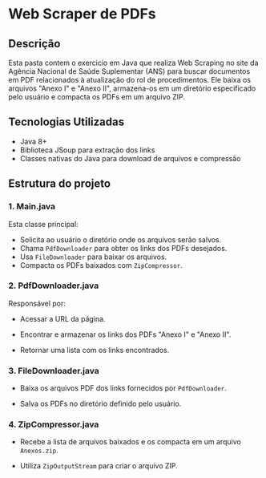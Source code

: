 # Web Scraper de PDFs

## Descrição

Esta pasta contem o exercicio em Java que realiza Web Scraping no site da Agência Nacional de Saúde Suplementar (ANS) para buscar documentos em PDF relacionados à atualização do rol de procedimentos. Ele baixa os arquivos "Anexo I" e "Anexo II", armazena-os em um diretório especificado pelo usuário e compacta os PDFs em um arquivo ZIP.

## Tecnologias Utilizadas
* Java 8+
* Biblioteca JSoup para extração dos links
* Classes nativas do Java para download de arquivos e compressão

## Estrutura do projeto

### 1. Main.java

Esta classe principal:
* Solicita ao usuário o diretório onde os arquivos serão salvos.
* Chama ```PdfDownloader``` para obter os links dos PDFs desejados.
* Usa ```FileDownloader``` para baixar os arquivos.
* Compacta os PDFs baixados com ```ZipCompressor```.

### 2. PdfDownloader.java

Responsável por:
* Acessar a URL da página.

* Encontrar e armazenar os links dos PDFs "Anexo I" e "Anexo II".

* Retornar uma lista com os links encontrados.

### 3. FileDownloader.java
* Baixa os arquivos PDF dos links fornecidos por ```PdfDownloader```.

* Salva os PDFs no diretório definido pelo usuário.

### 4. ZipCompressor.java

* Recebe a lista de arquivos baixados e os compacta em um arquivo ```Anexos.zip```.

* Utiliza ```ZipOutputStream``` para criar o arquivo ZIP.

